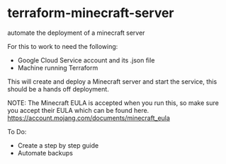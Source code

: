 # terraform-minecraft-server
automate the deployment of a minecraft server

For this to work to need the following:

- Google Cloud Service account and its .json file
- Machine running Terraform

This will create and deploy a Minecraft server and start the service, this should be a hands off deployment.

NOTE: The Minecraft EULA is accepted when you run this, so make sure you accept their EULA which can be found here. https://account.mojang.com/documents/minecraft_eula

To Do:

- Create a step by step guide
- Automate backups
